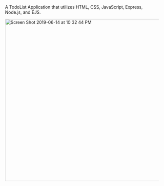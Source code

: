 A TodoList Application that utilizes HTML, CSS, JavaScript, Express, Node.js, and EJS.

<img width="531" alt="Screen Shot 2019-06-14 at 10 32 44 PM" src="https://user-images.githubusercontent.com/43193434/59546527-781f6a80-8ef4-11e9-9726-2b6c1a982aee.png">

